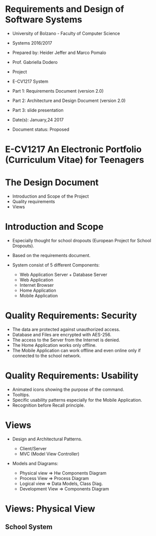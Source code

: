 # Requirements and Design of Software Systems
* University of Bolzano - Faculty of Computer Science
* Systems 2016/2017
* Prepared by: Heider Jeffer and Marco Pomalo
* Prof. Gabriella Dodero
* Project
* E-CV1217 System
* Part 1: Requirements Document (version 2.0)
* Part 2: Architecture and Design Document (version 2.0)
* Part 3: slide presentation

* Date(s): January,24 2017
* Document status: Proposed

# E-CV1217 An Electronic Portfolio (Curriculum Vitae) for Teenagers
# The Design Document
* Introduction and Scope of the Project
* Quality requirements
* Views
# Introduction and Scope
* Especially thought for school dropouts
(European Project for School Dropouts).

* Based on the requirements document.

* System consist of 5 different Components:
  *  Web Application Server + Database Server
  * Web Application
  * Internet Browser
  * Home Application
  * Mobile Application

# Quality Requirements: Security

* The data are protected against unauthorized access.
* Database and Files are encrypted with AES-256.
* The access to the Server from the Internet is denied.
* The Home Application works only offline.
* The Mobile Application can work offline and even online only if connected to the school network.


# Quality Requirements: Usability
* Animated icons showing the purpose of the command.
* Tooltips.
* Specific usability patterns especially for the Mobile Application.
* Recognition before Recall principle.


# Views

* Design and Architectural Patterns.
     * Client/Server
     * MVC (Model View Controller)

* Models and Diagrams:
     * Physical view ⇒ Hw Components Diagram
     * Process View ⇒ Process Diagram
     * Logical view ⇒ Data Models, Class Diag.
     * Development View ⇒ Components Diagram


# Views: Physical View
## School System


